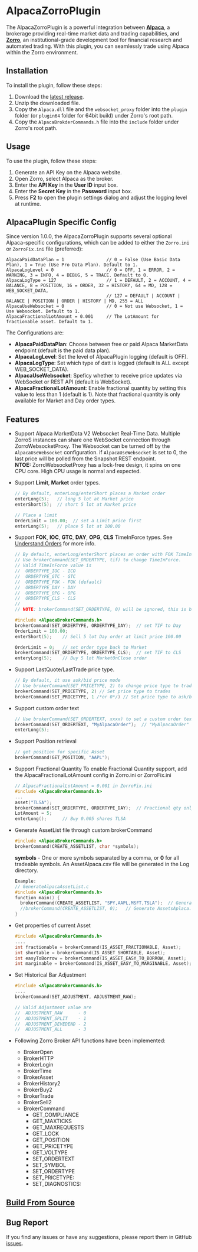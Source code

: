 # AlpacaZorroPlugin

The AlpacaZorroPlugin is a powerful integration between **[Alpaca](http://alpaca.markets)**, a brokerage providing real-time market data and trading capabilities, and **[Zorro](https://zorro-project.com/)**,
an institutional-grade development tool for financial research and automated trading. With this plugin, you can seamlessly trade using Alpaca within the Zorro environment.

## Installation

To install the plugin, follow these steps:

1. Download the [latest release](https://github.com/kzhdev/alpaca_zorro_plugin/releases).
2. Unzip the downloaded file.
3. Copy the `Alpaca.dll` file and the `websocket_proxy` folder into the `plugin` folder (or `plugin64` folder for 64bit build) under Zorro's root path.
4. Copy the `AlpacaBrokderCommands.h` file into the `include` folder under Zorro's root path.

## Usage

To use the plugin, follow these steps:

1. Generate an API Key on the Alpaca website.
2. Open Zorro, select Alpaca as the broker.
3. Enter the **API Key** in the **User ID** input box.
4. Enter the **Secret Key** in the **Password** input box.
5. Press **F2** to open the plugin settings dialog and adjust the logging level at runtime.

## AlpacaPlugin Specific Config

Since version 1.0.0, the AlpacaZorroPlugin supports several optional Alpaca-specific configurations, which can be added to either the `Zorro.ini` or `ZorroFix.ini` file (preferred):

  ```text
  AlpacaPaidDataPlan = 1                // 0 = False (Use Basic Data Plan), 1 = True (Use Pro Data Plan). Default to 1.
  AlpacaLogLevel = 0                    // 0 = OFF, 1 = ERROR, 2 = WARNING, 3 = INFO, 4 = DEBUG, 5 = TRACE. Default to 0.
  AlpacaLogType = 127                   // 1 = DEFAULT, 2 = ACCOUNT, 4 = BALANCE, 8 = POSITION, 16 = ORDER, 32 = HISTORY, 64 = MD, 128 = WEB_SOCKET_DATA,
                                        // 127 = DEFAULT | ACCOUNT | BALANCE | POSITION | ORDER | HISTORY | MD, 255 = ALL
  AlpacaUseWebsocket = 0                // 0 = Not use Websocket, 1 = Use Websocket. Default to 1.
  AlpacaFractionalLotAmount = 0.001     // The LotAmount for fractionable asset. Default to 1.
  ```

The Configurations are:

* **AlpacaPaidDataPlan**: Choose between free or paid Alpaca MarketData endpoint (default is the paid data plan).
* **AlpacaLogLevel**: Set the level of AlpacaPlugin logging (default is OFF).
* **AlpacaLogType**: Set which type of datt is logged (default is ALL except WEB_SOCKET_DATA).
* **AlpacaUseWebsocket**: Speficy whether to receive price updates via WebSocket or REST API (default is WebSocket).
* **AlpacaFractionalLotAmount**: Enable fractional quantity by setting this value to less than 1 (default is 1). Note that fractional quantity is only available for Market and Day order types.

## Features

* Support Alpaca MarketData V2 Websocket Real-Time Data. Multiple ZorroS instances can share one WebSocket connection through ZorroWebsocketProxy. 
  The Websocket can be turned off by the `AlpacaUseWebsocket` configuration. if `AlpacaUseWebsocket` is set to 0, the last price will be polled from the Snapshot REST endpoint.<br/>
  **NTOE:** ZorroWebsocketProxy has a lock-free design, it spins on one CPU core. High CPU usage is normal and expected.

* Support **Limit**, **Market** order types. 

  ```C++
  // By default, enterLong/enterShort places a Market order
  enterLong(5);   // long 5 lot at Market price
  enterShort(5);  // short 5 lot at Market price

  // Place a limit
  OrderLimit = 100.00;  // set a Limit price first
  enterLong(5);   // place 5 lot at 100.00
  ```

* Support **FOK**, **IOC**, **GTC**, **DAY**, **OPG**, **CLS** TimeInForce types. See [Understand Orders](https://alpaca.markets/docs/trading-on-alpaca/orders/#time-in-force) for more info.

  ```C++
  // By default, enterLong/enterShort places an order with FOK TimeInfoForce type
  // Use brokerCommand(SET_ORDERTYPE, tif) to change TimeInForce.
  // Valid TimeInForce value is
  //  ORDERTYPE_IOC - ICO
  //  ORDERTYPE_GTC - GTC
  //  ORDERTYPE_FOK - FOK (default)
  //  ORDERTYPE_DAY - DAY
  //  ORDERTYPE_OPG - OPG
  //  ORDERTYPE_CLS - CLS
  //
  // NOTE: brokerCommand(SET_ORDERTYPE, 0) will be ignored, this is because Zorro always calls brokerCommand(SET_ORDERTYPE, 0) before setting the limit price.

  #include <AlpacaBrokerCommands.h>
  brokerCommand(SET_ORDERTYPE, ORDERTYPE_DAY);  // set TIF to Day
  OrderLimit = 100.00;
  enterShort(5);    // Sell 5 lot Day order at limit price 100.00

  OrderLimit = 0;   // set order type back to Market
  brokerCommand(SET_ORDERTYPE, ORDERTYPE_CLS);  // set TIF to CLS
  enteryLong(5);    // Buy 5 lot MarketOnClose order
  ```

* Support LastQuote/LastTrade price type.

  ```C++
  // By default, it use ask/bid price mode
  // Use brokerCommand(SET_PRICETYPE, 2) to change price type to trades
  brokerCommand(SET_PRICETYPE, 2) // Set price type to trades
  brokerCommand(SET_PRICETYPE, 1 /*or 0*/) // Set price type to ask/bid quote
  ```

* Support custom order text

  ```C++
  // Use brokerCommand(SET_ORDERTEXT, xxxx) to set a custom order text
  brokerCommand(SET_ORDERTEXT, "MyAlpacaOrder");  // "MyAlpacaOrder" will be added into ClientOrderId
  enterLong(5);
  ```

* Support Position retrieval

  ```C++
  // get position for specific Asset
  brokerCommand(GET_POSITION, "AAPL");
  ```

* Support Fractional Quantity
  To enable Fractional Quantity support, add the AlpacaFractionalLotAmount config in Zorro.ini or ZorroFix.ini
  ``` C++
  // AlpacaFractionalLotAmount = 0.001 in ZorroFix.ini
  #include <AlpacaBrokerCommands.h>
  ...
  asset("TLSA");
  brokerCommand(SET_ORDERTYPE, ORDERTYPE_DAY);  // Fractional qty only for Market and Day order type
  LotAmount = 5;
  enterLong();      // Buy 0.005 shares TLSA
  ```

* Generate AssetList file through custom brokerCommand
  
  ``` C++
  #include <AlpacaBrokerCommands.h>
  brokerCommand(CREATE_ASSETLIST, char *symbols);
  ```

  **symbols** - One or more symbols separated by a comma, or **0** for all tradeable symbols.
  An AssetAlpaca.csv file will be generated in the Log directory.

  ``` C++
  Example:
  // GenerateAlpacaAssetList.c
  #include <AlpacaBrokerCommands.h>
  function main() {
    brokerCommand(CREATE_ASSETLIST, "SPY,AAPL,MSFT,TSLA");  // Generate AssetsAlpaca.csv contains SPY, AAPL, MSFT, TSLA symbols
    //brokerCommand(CREATE_ASSETLIST, 0);   // Generate AssetsAplaca.csv contains all tradeable symbols /v2/assets endpoint. 
  }
  ```

* Get properties of current Asset
  ``` C++
  #include <AlpacaBrokerCommands.h>
  ....
  int fractionable = brokerCommand(IS_ASSET_FRACTIONABLE, Asset);
  int shortable = brokerCommand(IS_ASSET_SHORTABLE, Asset);
  int easyToBorrow = brokerCommand(IS_ASSET_EASY_TO_BORROW, Asset);
  int marginable = brokerCommand(IS_ASSET_EASY_TO_MARGINABLE, Asset);
  ```

* Set Historical Bar Adjustment 
  ``` C++
  #include <AlpacaBrokerCommands.h>
  ....
  brokerCommand(SET_ADJUSTMENT, ADJUSTMENT_RAW);

  // Valid Adjustment value are
  //  ADJUSTMENT_RAW      - 0
  //  ADJUSTMENT_SPLIT    - 1
  //  ADJUSTMENT_DEVEDEND - 2
  //  ADJUSTMENT_ALL      - 3
  ```

* Following Zorro Broker API functions have been implemented:

  * BrokerOpen
  * BrokerHTTP
  * BrokerLogin
  * BrokerTime
  * BrokerAsset
  * BrokerHistory2
  * BrokerBuy2
  * BrokerTrade
  * BrokerSell2
  * BrokerCommand
    * GET_COMPLIANCE
    * GET_MAXTICKS
    * GET_MAXREQUESTS
    * GET_LOCK
    * GET_POSITION
    * GET_PRICETYPE
    * GET_VOLTYPE
    * SET_ORDERTEXT
    * SET_SYMBOL
    * SET_ORDERTYPE
    * SET_PRICETYPE:
    * SET_DIAGNOSTICS:

## [Build From Source](BUILD.md)

## Bug Report

If you find any issues or have any suggestions, please report them in GitHub [issues](https://github.com/kzhdev/alpaca_zorro_plugin/issues).



